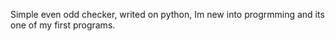 Simple even odd checker, writed on python, Im new into progrmming and its one of my first programs.
